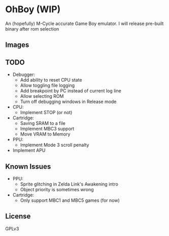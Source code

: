 # OhBoy (WIP)

An (hopefully) M-Cycle accurate Game Boy emulator. I will release pre-built binary after
rom selection

## Images



## TODO

- Debugger:
  - Add ability to reset CPU state
  - Allow toggling file logging
  - Add breakpoint by PC instead of current log line
  - Allow selecting ROM
  - Turn off debugging windows in Release mode
- CPU:
  - Implement STOP (or not)
- Cartridge: 
  - Saving SRAM to a file
  - Implement MBC3 support
  - Move VRAM to Memory
- PPU:
  - Implement Mode 3 scroll penalty
- Implement APU

## Known Issues

- PPU:
  - Sprite glitching in Zelda Link's Awakening intro
  - Object priority is sometimes wrong
- Cartridge:
  - Only support MBC1 and MBC5 games (for now)

## License
GPLv3